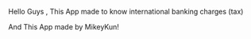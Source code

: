 Hello Guys , This App made to know international banking charges (tax)

And This App made by MikeyKun!

